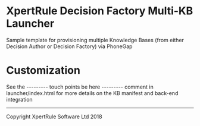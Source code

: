 # XpertRule Decision Factory Multi-KB Launcher
Sample template for provisioning multiple Knowledge Bases (from either Decision Author or Decision Factory) via PhoneGap

# Customization
See the --------- touch points be here --------- comment in launcher/index.html for more details on the KB manifest and back-end integration

---
Copyright XpertRule Software Ltd 2018
